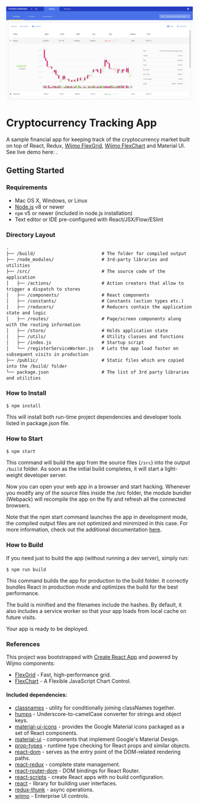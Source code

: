 ![](https://raw.githubusercontent.com/asatelit/cryptocurrency-tracking-app/master/doc/images/cryptocurrency-tracking-app.jpg)

# Cryptocurrency Tracking App

A sample financial app for keeping track of the cryptocurrency market built on top of React, Redux,
[Wijmo FlexGrid](https://www.grapecity.com/en/wijmo-flexgrid),
[Wijmo FlexChart](https://www.grapecity.com/en/wijmo-flexchart) and Material UI.
See live demo here: [](https://https://asatelit.com/projects/cryptocurrency-tracking-app).

## Getting Started

### Requirements

  * Mac OS X, Windows, or Linux
  * [Node.js](https://nodejs.org/) v8 or newer
  * `npm` v5 or newer (included in node.js installation)
  * Text editor or IDE pre-configured with React/JSX/Flow/ESlint

### Directory Layout

```
.
├── /build/                         # The folder for compiled output
├── /node_modules/                  # 3rd-party libraries and utilities
├── /src/                           # The source code of the application
│   ├── /actions/                   # Action creators that allow to trigger a dispatch to stores
│   ├── /components/                # React components
│   ├── /constants/                 # Constants (action types etc.)
│   ├── /reducers/                  # Reducers contain the application state and logic
│   ├── /routes/                    # Page/screen components along with the routing information
│   ├── /store/                     # Holds application state
│   ├── /utils/                     # Utility classes and functions
│   ├── /index.js                   # Startup script
│   └── /registerServiceWorker.js   # Lets the app load faster on subsequent visits in production
├── /public/                        # Static files which are copied into the /build/ folder
└── package.json                    # The list of 3rd party libraries and utilities
```

### How to Install

```shell
$ npm install
```

This will install both run-time project dependencies and developer tools listed in package.json file.

### How to Start

```shell
$ npm start
```

This command will build the app from the source files (`/src`) into the output `/build` folder.
As soon as the initial build completes, it will start a light-weight developer server.

Now you can open your web app in a browser and start hacking.
Whenever you modify any of the source files inside the /src folder, the module bundler (Webpack)
will recompile the app on the fly and refresh all the connected browsers.

Note that the npm start command launches the app in development mode, the compiled output files are not optimized
and minimized in this case. For more information, check out the additional documentation [here](./doc/README.md).

### How to Build

If you need just to build the app (without running a dev server), simply run:

```shell
$ npm run build
```

This command builds the app for production to the build folder.
It correctly bundles React in production mode and optimizes the build for the best performance.

The build is minified and the filenames include the hashes.
By default, it also includes a service worker so that your app loads from local cache on future visits.

Your app is ready to be deployed.

### References

This project was bootstrapped with [Create React App](https://github.com/facebook/create-react-app) and powered by Wijmo components:
* [FlexGrid](https://www.grapecity.com/en/wijmo-flexgrid) - Fast, high-performance grid.
* [FlexChart](https://www.grapecity.com/en/wijmo-flexchart) - A Flexible JavaScript Chart Control.

#### Included dependencies:

* [classnames](https://github.com/JedWatson/classnames) -  utility for conditionally joining classNames together.
* [humps](https://github.com/domchristie/humps) - Underscore-to-camelCase converter for strings and object keys.
* [material-ui-icons](https://www.npmjs.com/package/material-ui-icons) - provides the Google Material icons packaged as a set of React components.
* [material-ui](https://github.com/mui-org/material-ui) - components that implement Google's Material Design.
* [prop-types](https://www.npmjs.com/package/prop-types) - runtime type checking for React props and similar objects.
* [react-dom](https://github.com/facebook/react) - serves as the entry point of the DOM-related rendering paths.
* [react-redux](https://github.com/reactjs/redux/tree/master/docs) - complete state management.
* [react-router-dom](https://www.npmjs.com/package/react-router-dom) - DOM bindings for React Router.
* [react-scripts](https://github.com/facebook/create-react-app) - create React apps with no build configuration.
* [react](https://github.com/facebook/react) - library for building user interfaces.
* [redux-thunk](https://github.com/gaearon/redux-thunk) - async operations.
* [wijmo](https://www.npmjs.com/package/wijmo) - Enterprise UI controls.
